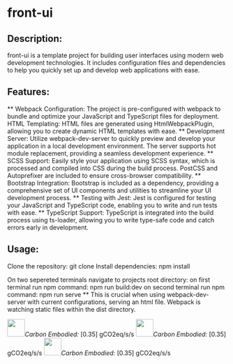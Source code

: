 # front-ui
## Description:
front-ui is a template project for building user interfaces using modern web development technologies. It includes configuration files and dependencies to help you quickly set up and develop web applications with ease.

## Features:

** Webpack Configuration: The project is pre-configured with webpack to bundle and optimize your JavaScript and TypeScript files for deployment.
HTML Templating: HTML files are generated using HtmlWebpackPlugin, allowing you to create dynamic HTML templates with ease.
** Development Server: Utilize webpack-dev-server to quickly preview and develop your application in a local development environment. The server supports hot module replacement, providing a seamless development experience.
** SCSS Support: Easily style your application using SCSS syntax, which is processed and compiled into CSS during the build process. PostCSS and Autoprefixer are included to ensure cross-browser compatibility.
** Bootstrap Integration: Bootstrap is included as a dependency, providing a comprehensive set of UI components and utilities to streamline your UI development process.
** Testing with Jest: Jest is configured for testing your JavaScript and TypeScript code, enabling you to write and run tests with ease.
** TypeScript Support: TypeScript is integrated into the build process using ts-loader, allowing you to write type-safe code and catch errors early in development.

## Usage:

Clone the repository: git clone <repository-url>
Install dependencies: npm install

On two sepereted terminals navigate to projects root directory:
on first terminal run npm command: npm run build:dev 
on second terminal run npm command: npm run serve 
** This is crucial when using webpack-dev-server with current configurations, serving an html file. Webpack is watching static files within the dist directory.




<image width="40" height="40" src="https://if.greensoftware.foundation/img/logo.svg"><span style="color:#green">*Carbon Embodied:* [0.35] gCO2eq/s/s</span>
<image width="40" height="40" src="https://if.greensoftware.foundation/img/logo.svg"><span style="color:#green">*Carbon Embodied:* [0.35] gCO2eq/s/s</span>
<image width="40" height="40" src="https://if.greensoftware.foundation/img/logo.svg"><span style="color:#green">*Carbon Embodied:* [0.35] gCO2eq/s/s</span>

